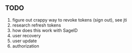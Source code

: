 ## TODO

1. figure out crappy way to revoke tokens (sign out), see jti
2. research refresh tokens
3. how does this work with SageID
4. user recovery
5. user update
6. authorization
